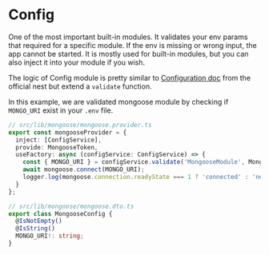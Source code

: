 # Config

One of the most important built-in modules. It validates your env params that required for a specific module. If the env is missing or wrong input, the app cannot be started. It is mostly used for built-in modules, but you can also inject it into your module if you wish.

The logic of Config module is pretty similar to [Configuration doc](https://docs.nestjs.com/techniques/configuration) from the official nest but extend a `validate` function.

In this example, we are validated mongoose module by checking if `MONGO_URI` exist in your `.env` file.

```ts
// src/lib/mongoose/mongoose.provider.ts
export const mongooseProvider = {
  inject: [ConfigService],
  provide: MongooseToken,
  useFactory: async (configService: ConfigService) => {
    const { MONGO_URI } = configService.validate('MongooseModule', MongooseConfig);
    await mongoose.connect(MONGO_URI);
    logger.log(mongoose.connection.readyState === 1 ? 'connected' : 'not connected');
  }
};

// src/lib/mongoose/mongoose.dto.ts
export class MongooseConfig {
  @IsNotEmpty()
  @IsString()
  MONGO_URI!: string;
}
```
